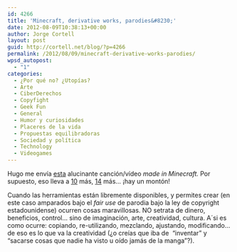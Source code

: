```yaml
---
id: 4266
title: 'Minecraft, derivative works, parodies&#8230;'
date: 2012-08-09T10:38:13+00:00
author: Jorge Cortell
layout: post
guid: http://cortell.net/blog/?p=4266
permalink: /2012/08/09/minecraft-derivative-works-parodies/
wpsd_autopost:
  - "1"
categories:
  - ¿Por qué no? ¿Utopías?
  - Arte
  - CiberDerechos
  - Copyfight
  - Geek Fun
  - General
  - Humor y curiosidades
  - Placeres de la vida
  - Propuestas equilibradoras
  - Sociedad y polí­tica
  - Technology
  - Videogames
---
```

<p title="http://www.youtube.com/watch?v=-uA34PovdYw">
  Hugo me envía <a title="http://www.youtube.com/watch?v=-uA34PovdYw" href="http://www.youtube.com/watch?v=-uA34PovdYw" target="_blank">esta</a> alucinante canción/vídeo <em>made in Minecraft.</em> Por supuesto, eso lleva a <a title="http://www.youtube.com/watch?v=pf7UBjNfXkU" href="http://www.youtube.com/watch?v=pf7UBjNfXkU" target="_blank">10</a> más, <a title="http://www.youtube.com/watch?v=ffZEi6ttXaE" href="http://www.youtube.com/watch?v=ffZEi6ttXaE" target="_blank">14</a> más&#8230; ¡hay un montón!
</p>

Cuando las herramientas están libremente disponibles, y permites crear (en este caso amparados bajo el _fair use_ de parodia bajo la ley de copyright estadounidense) ocurren cosas maravillosas. NO setrata de dinero, beneficios, control&#8230; sino de imaginación, arte, creatividad, cultura. A´si es como ocurre: copiando, re-utilizando, mezclando, ajustando, modificando&#8230; de eso es lo que va la creatividad (¿o creías que iba de  &#8220;inventar&#8221; y &#8220;sacarse cosas que nadie ha visto u oído jamás de la manga&#8221;?).